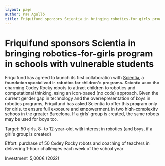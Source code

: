 ```yaml
---
layout: page
author: Pau Agulló
title: Friquifund sponsors Scientia in bringing robotics-for-girls program in schools with vulnerable students
---
```


# Friquifund sponsors Scientia in bringing robotics-for-girls program in schools with vulnerable students

Friquifund has agreed to launch its first collaboration with [Scientia](https://www.scientia.es/), a foundation specialized in robotics
for children's programs. Scientia uses the charming Codey Rocky robots to attract children to robotics
and computational thinking, using an icon-based (no code) approach. Given the current gender gap in
technology and the overrepresentation of boys in robotics programs, Friquifund has asked Scientia to
offer this program only for girls, to ensure full exposure and empowerment, in two high-complexity
schoos in the greater Barcelona. If a girls’ group is created, the same robots may be used for boys too.

Target: 50 girls, 8- to 12-year-old, with interest in robotics (and boys, if a girl's group is created)

Effort: purchase of 50 Codey Rocky robots and coaching of teachers in delivering 1-hour challenges each
week of the school year

Investment: 5,000€ (2022)
